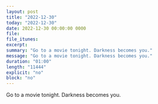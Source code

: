 ```yaml
---
layout: post
title: "2022-12-30"
today: "2022-12-30"
date: 2022-12-30 00:00:00 0000
file:
file_itunes:
excerpt:
summary: "Go to a movie tonight. Darkness becomes you."
message: "Go to a movie tonight. Darkness becomes you."
duration: "01:00"
length: "11444"
explicit: "no"
block: "no"
---
```

Go to a movie tonight. Darkness becomes you.

